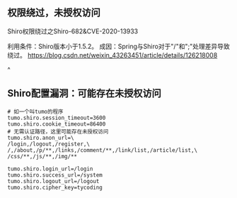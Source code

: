 ## **权限绕过，未授权访问**
Shiro权限绕过之Shiro-682&CVE-2020-13933

利用条件：Shiro版本小于1.5.2。
成因：Spring与Shiro对于"/"和";"处理差异导致绕过。
<https://blog.csdn.net/weixin_43263451/article/details/126218008>

^
## **Shiro配置漏洞：可能存在未授权访问**
```
# 如一个叫tumo的程序
tumo.shiro.session_timeout=3600
tumo.shiro.cookie_timeout=86400
# 无需认证路径，这里可能存在未授权访问
tumo.shiro.anon_url=\
/login,/logout,/register,\
/,/about,/p/**,/links,/comment/**,/link/list,/article/list,\
/css/**,/js/**,/img/**

tumo.shiro.login_url=/login
tumo.shiro.success_url=/system
tumo.shiro.logout_url=/logout
tumo.shiro.cipher_key=tycoding
```